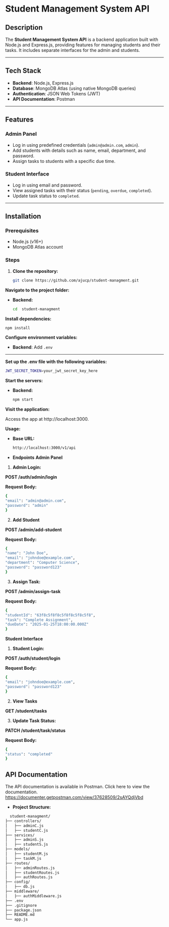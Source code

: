 # **Student Management System API**

## **Description**
The **Student Management System API** is a backend application built with Node.js and Express.js, providing features for managing students and their tasks. It includes separate interfaces for the admin and students.

---

## Tech Stack
- **Backend**: Node.js, Express.js
- **Database**: MongoDB Atlas (using native MongoDB queries)
- **Authentication**: JSON Web Tokens (JWT)
- **API Documentation**: Postman

---


## Features

### Admin Panel
- Log in using predefined credentials (`admin@admin.com`, `admin`).
- Add students with details such as name, email, department, and password.
- Assign tasks to students with a specific due time.

### Student Interface
- Log in using email and password.
- View assigned tasks with their status (`pending`, `overdue`, `completed`).
- Update task status to `completed`.

---

## Installation

### Prerequisites
- Node.js (v16+)
- MongoDB Atlas account

### Steps
1. **Clone the repository:**
   ```bash
   git clone https://github.com/ajucp/student-managment.git

 **Navigate to the project folder:**


- **Backend:**
  ```bash
  cd  student-managment

**Install dependencies:**

```bash
npm install
```

**Configure environment variables:**

- **Backend**: Add `.env` 

---
**Set up the .env file with the following variables:**

```bash
JWT_SECRET_TOKEN=your_jwt_secret_key_here
```

**Start the servers:**


- **Backend:**
  ```bash
  npm start

**Visit the application:**

Access the app at http://localhost:3000.

**Usage:**

- **Base URL:**
  ```bash
  http://localhost:3000/v1/api

- **Endpoints**
**Admin Panel**

1. **Admin Login:**


**POST /auth/admin/login**

  **Request Body:**
  ```bash
  {
  "email": "admin@admin.com",
  "password": "admin"
}

```
2. **Add Student**


**POST /admin/add-student**

  **Request Body:**
  ```bash
  {
  "name": "John Doe",
  "email": "johndoe@example.com",
  "department": "Computer Science",
  "password": "password123"
}

```

3. **Assign Task:**


**POST /admin/assign-task**

  **Request Body:**
  ```bash
  {
  "studentId": "63f8c5f8f8c5f8f8c5f8c5f8",
  "task": "Complete Assignment",
  "dueDate": "2025-01-25T18:00:00.000Z"
}

```

**Student Interface**

1. **Student Login:**


**POST /auth/student/login**

  **Request Body:**
  ```bash
  {
  "email": "johndoe@example.com",
  "password": "password123"
}


```
2. **View Tasks**


**GET /student/tasks**

 

3. **Update Task Status:**


**PATCH /student/task/status**

  **Request Body:**
  ```bash
  {
  "status": "completed"
}
```
## **API Documentation**

The API documentation is available in Postman. Click here to view the documentation.
https://documenter.getpostman.com/view/37628509/2sAYQdjVbd


- **Project Structure:**
```bash
  student-managment/
├── controllers/
│   ├── adminC.js
│   ├── studentC.js
├── services/
│   ├── adminS.js
│   ├── studentS.js
├── models/
│   ├── studentM.js
│   ├── taskM.js
├── routes/
│   ├── adminRoutes.js
│   ├── studentRoutes.js
│   ├── authRoutes.js
├── config/
│   ├── db.js
├── middleware/
│   ├── authMiddleware.js
├── .env
├── .gitignore
├── package.json
├── README.md
└── app.js

```
